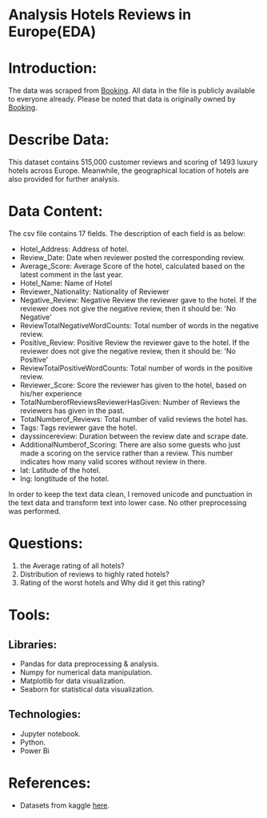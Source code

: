 # Analysis Hotels Reviews in Europe(EDA)

# Introduction:
The data was scraped from [Booking](https://www.booking.com/). All data in the file is publicly available to everyone already. Please be noted that data is originally owned by [Booking](https://www.booking.com/).

# Describe Data:
This dataset contains 515,000 customer reviews and scoring of 1493 luxury hotels across Europe. Meanwhile, the geographical location of hotels are also provided for further analysis.
# Data Content:
The csv file contains 17 fields. The description of each field is as below:

- Hotel_Address: Address of hotel.
- Review_Date: Date when reviewer posted the corresponding review.
- Average_Score: Average Score of the hotel, calculated based on the latest comment in the last year.
- Hotel_Name: Name of Hotel
- Reviewer_Nationality: Nationality of Reviewer
- Negative_Review: Negative Review the reviewer gave to the hotel. If the reviewer does not give the negative review, then it should be: 'No Negative'
- ReviewTotalNegativeWordCounts: Total number of words in the negative review.
- Positive_Review: Positive Review the reviewer gave to the hotel. If the reviewer does not give the negative review, then it should be: 'No Positive'
- ReviewTotalPositiveWordCounts: Total number of words in the positive review.
- Reviewer_Score: Score the reviewer has given to the hotel, based on his/her experience
- TotalNumberofReviewsReviewerHasGiven: Number of Reviews the reviewers has given in the past.
- TotalNumberof_Reviews: Total number of valid reviews the hotel has.
- Tags: Tags reviewer gave the hotel.
- dayssincereview: Duration between the review date and scrape date.
- AdditionalNumberof_Scoring: There are also some guests who just made a scoring on the service rather than a review. This number indicates how many valid scores without review in there.
- lat: Latitude of the hotel.
- lng: longtitude of the hotel.

In order to keep the text data clean, I removed unicode and punctuation in the text data and transform text into lower case. No other preprocessing was performed.

# Questions:
1. the Average rating of all hotels?
2. Distribution of reviews to highly rated hotels?
3. Rating of the worst hotels and Why did it get this rating?

# Tools:
## Libraries:
-	Pandas for data preprocessing & analysis.
-	Numpy for numerical data manipulation.
-	Matplotlib for data visualization.
- Seaborn for statistical data visualization.
## Technologies:
- Jupyter notebook.
- Python.
- Power Bi

# References:
- Datasets from kaggle [here](https://www.kaggle.com/jiashenliu/515k-hotel-reviews-data-in-europe).
